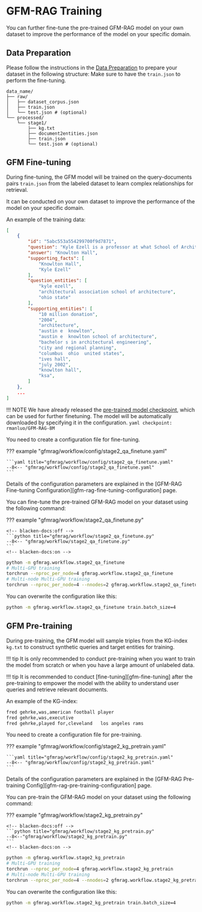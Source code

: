 # GFM-RAG Training

You can further fine-tune the pre-trained GFM-RAG model on your own dataset to improve the performance of the model on your specific domain.

## Data Preparation
Please follow the instructions in the [Data Preparation](data_preparation.md) to prepare your dataset in the following structure:
Make sure to have the `train.json` to perform the fine-tuning.

```
data_name/
├── raw/
│   ├── dataset_corpus.json
│   ├── train.json
│   └── test.json # (optional)
└── processed/
    └── stage1/
        ├── kg.txt
        ├── document2entities.json
        ├── train.json
        └── test.json # (optional)
```

## GFM Fine-tuning

During fine-tuning, the GFM model will be trained on the query-documents pairs `train.json` from the labeled dataset to learn complex relationships for retrieval.

It can be conducted on your own dataset to improve the performance of the model on your specific domain.

An example of the training data:

```json
[
	{
		"id": "5abc553a554299700f9d7871",
		"question": "Kyle Ezell is a professor at what School of Architecture building at Ohio State?",
		"answer": "Knowlton Hall",
		"supporting_facts": [
			"Knowlton Hall",
			"Kyle Ezell"
		],
		"question_entities": [
			"kyle ezell",
			"architectural association school of architecture",
			"ohio state"
		],
		"supporting_entities": [
			"10 million donation",
			"2004",
			"architecture",
			"austin e  knowlton",
			"austin e  knowlton school of architecture",
			"bachelor s in architectural engineering",
			"city and regional planning",
			"columbus  ohio  united states",
			"ives hall",
			"july 2002",
			"knowlton hall",
			"ksa",
		]
	},
    ...
]
```

!!! NOTE
	We have already released the [pre-trained model checkpoint](https://huggingface.co/rmanluo/GFM-RAG-8M), which can be used for further finetuning. The model will be automatically downloaded by specifying it in the configuration.
	```yaml
	checkpoint: rmanluo/GFM-RAG-8M
	```

You need to create a configuration file for fine-tuning.

??? example "gfmrag/workflow/config/stage2_qa_finetune.yaml"

    ```yaml title="gfmrag/workflow/config/stage2_qa_finetune.yaml"
    --8<-- "gfmrag/workflow/config/stage2_qa_finetune.yaml"
    ```

Details of the configuration parameters are explained in the [GFM-RAG Fine-tuning Configuration][gfm-rag-fine-tuning-configuration] page.


You can fine-tune the pre-trained GFM-RAG model on your dataset using the following command:

??? example "gfmrag/workflow/stage2_qa_finetune.py"

	<!-- blacken-docs:off -->
    ```python title="gfmrag/workflow/stage2_qa_finetune.py"
    --8<-- "gfmrag/workflow/stage2_qa_finetune.py"
    ```
	<!-- blacken-docs:on -->

```bash
python -m gfmrag.workflow.stage2_qa_finetune
# Multi-GPU training
torchrun --nproc_per_node=4 gfmrag.workflow.stage2_qa_finetune
# Multi-node Multi-GPU training
torchrun --nproc_per_node=4 --nnodes=2 gfmrag.workflow.stage2_qa_finetune
```

You can overwrite the configuration like this:

```bash
python -m gfmrag.workflow.stage2_qa_finetune train.batch_size=4
```

## GFM Pre-training

During pre-training, the GFM model will sample triples from the KG-index `kg.txt` to construct synthetic queries and target entities for training.

!!! tip
	It is only recommended to conduct pre-training when you want to train the model from scratch or when you have a large amount of unlabeled data.

!!! tip
    It is recommended to conduct [fine-tuning][gfm-fine-tuning] after the pre-training to empower the model with the ability to understand user queries and retrieve relevant documents.

An example of the KG-index:

```txt
fred gehrke,was,american football player
fred gehrke,was,executive
fred gehrke,played for,cleveland   los angeles rams
```

You need to create a configuration file for pre-training.

??? example "gfmrag/workflow/config/stage2_kg_pretrain.yaml"

    ```yaml title="gfmrag/workflow/config/stage2_kg_pretrain.yaml"
    --8<-- "gfmrag/workflow/config/stage2_kg_pretrain.yaml"
    ```

Details of the configuration parameters are explained in the [GFM-RAG Pre-training Config][gfm-rag-pre-training-configuration] page.

You can pre-train the GFM-RAG model on your dataset using the following command:

??? example "gfmrag/workflow/stage2_kg_pretrain.py"

	<!-- blacken-docs:off -->
    ```python title="gfmrag/workflow/stage2_kg_pretrain.py"
    --8<--"gfmrag/workflow/stage2_kg_pretrain.py"
    ```
	<!-- blacken-docs:on -->

```bash
python -m gfmrag.workflow.stage2_kg_pretrain
# Multi-GPU training
torchrun --nproc_per_node=4 gfmrag.workflow.stage2_kg_pretrain
# Multi-node Multi-GPU training
torchrun --nproc_per_node=4 --nnodes=2 gfmrag.workflow.stage2_kg_pretrain
```

You can overwrite the configuration like this:

```bash
python -m gfmrag.workflow.stage2_kg_pretrain train.batch_size=4
```
